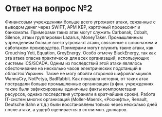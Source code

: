 # Ответ на вопрос №2

Финансовым учреждениям больше всего угрожают атаки, связанные с выводом денег через SWIFT, АРМ КБР, карточный процессинг и банкоматы. Примерами таких атак могут служить Carbanak, Cobalt, Silence, атаки группировки Lazarus, MoneyTaker. 
Промышленным учреждениям больше всего угрожают атаки, связанные с шпионажем и саботажем производства. Примерами могут служить такие атаки, как Crouching Yeti, Equation, GreyEnergy. Особо отмечу BlackEnergy, так как эта атака опасна практически для всех организаций, использующих системы ICS/SCADA. Одним из последствий этой атаки являлось обесточивание на несколько часов электрических подстанций в областях Украины.
Также не могу обойти стороной шифровальщиков WannaCry, NotPetya, BadRabbit. Как показала история, от таких атак пострадали больше промышленные организации (в фин. учреждениях также были зафиксированы единичные факты компрометации ресурсов, однако последствия устранили в кратчайшие сроки). Работа IT-систем многих организаций (Moller-Maersk, «Роснефть», Renault, Deutsche Bahn и т.д.) были восстановлены только через несколько дней после атаки, а ущерб оценивается в сотни млн. долларов.